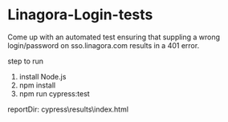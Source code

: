 # Linagora-Login-tests

Come up with an automated test ensuring that suppling a wrong login/password on sso.linagora.com results in a 401 error.

step to run
1. install Node.js
2. npm install
3. npm run cypress:test

reportDir: cypress\results\index.html
